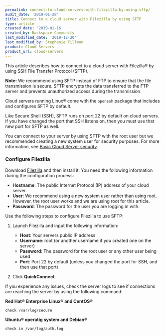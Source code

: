 ```yaml
---
permalink: connect-to-cloud-servers-with-filezilla-by-using-sftp/
audit_date: '2019-01-28'
title: Connect to a cloud server with Filezilla by using SFTP
type: article
created_date: '2019-01-16'
created_by: Rackspace Community
last_modified_date: '2019-12-20'
last_modified_by: Stephanie Fillmon
product: Cloud Servers
product_url: cloud-servers
---
```


This article describes how to connect to a cloud server with Filezilla&reg; by using
SSH File Transfer Protocol (SFTP).

**Note:** We recommend using SFTP instead of FTP to ensure that the file transmission is secure. SFTP
encrypts the data transferred to the FTP server and prevents unauthorized access
during the transmission.

Cloud servers running Linux&reg; come with the `openssh` package that includes and configures
SFTP by default.

Like Secure Shell (SSH), SFTP runs on port 22 by default on cloud servers. If you have changed
the port that SSH listens on, then you must use that new port for SFTP as well.

You can connect to your server by using SFTP with the root user but we recommended creating a new
system user for security purposes. For more information, see
[Basic Cloud Server security](/how-to/basic-cloud-server-security).

### Configure Filezilla

Download [Filezilla](https://filezilla-project.org/) and then install it. You need the
following information during the configuration process:

- **Hostname**: The public Internet Protocol (IP) address of your cloud server.
- **User**: We recommend using a new system user rather than using root. However, the root user works and we are using root for this article.
- **Password**: The password for the user you are logging in with.

Use the following steps to configure Filezilla to use SFTP:

1. Launch Filezilla and input the following information:

   - **Host**: Your servers public IP address
   - **Username**: root (or another username if you created one on the server)
   - **Password**: The password for the root user or any other user being used
   - **Port**: Port 22 by default (unless you changed the port for SSH, and then use that port)

2. Click **QuickConnect**.

If you experience any issues, check the server logs to see if connections are reaching the
server by using the following command:

**Red Hat&reg; Enterprise Linux&reg; and CentOS&reg;**

    check /var/log/secure

**Ubuntu&reg; operatig system and Debian&reg;**

    check in /var/log/auth.log

